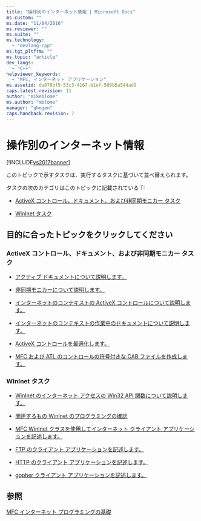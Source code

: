 ```yaml
---
title: "操作別のインターネット情報 | Microsoft Docs"
ms.custom: ""
ms.date: "11/04/2016"
ms.reviewer: ""
ms.suite: ""
ms.technology: 
  - "devlang-cpp"
ms.tgt_pltfrm: ""
ms.topic: "article"
dev_langs: 
  - "C++"
helpviewer_keywords: 
  - "MFC, インターネット アプリケーション"
ms.assetid: da078bf5-53c3-4167-b1ef-509b5a544ad9
caps.latest.revision: 11
author: "mikeblome"
ms.author: "mblome"
manager: "ghogen"
caps.handback.revision: 7
---
```

# 操作別のインターネット情報
[!INCLUDE[vs2017banner](../assembler/inline/includes/vs2017banner.md)]

このトピックで示すタスクは、実行するタスクに基づいて並べ替えられます。  
  
 タスクの次のカテゴリはこのトピックに記載されている T:  
  
-   [ActiveX コントロール、ドキュメント、および非同期モニカー タスク](#_core_activex_controls.2c_.documents_and_asynchronous_moniker_tasks)  
  
-   [WinInet タスク](#_core_wininet_tasks)  
  
## 目的に合ったトピックをクリックしてください  
  
###  <a name="_core_activex_controls.2c_.documents_and_asynchronous_moniker_tasks"></a> ActiveX コントロール、ドキュメント、および非同期モニカー タスク  
  
-   [アクティブ ドキュメントについて説明します。](../Topic/Active%20Documents%20on%20the%20Internet.md)  
  
-   [非同期モニカーについて説明します。](../mfc/asynchronous-monikers-on-the-internet.md)  
  
-   [インターネットのコンテキストの ActiveX コントロールについて説明します。](../mfc/activex-controls-on-the-internet.md)  
  
-   [インターネットのコンテキストの作業中のドキュメントについて説明します。](../Topic/Active%20Documents%20on%20the%20Internet.md)  
  
-   [ActiveX コントロールを最適化します。](../mfc/mfc-activex-controls-optimization.md)  
  
-   [MFC および ATL のコントロールの符号付きな CAB ファイルを作成します。](http://msdn.microsoft.com/ja-jp/14e50724-2505-4258-ae6b-326b706de409)  
  
###  <a name="_core_wininet_tasks"></a> WinInet タスク  
  
-   [WinInet のインターネット アクセスの Win32 API 関数について説明します。](../mfc/wininet-basics.md)  
  
-   [関連するもの WinInet のプログラミングの確認](../mfc/win32-internet-extensions-wininet.md)  
  
-   [MFC WinInet クラスを使用してインターネット クライアント アプリケーションを記述します。](../mfc/writing-an-internet-client-application-using-mfc-wininet-classes.md)  
  
-   [FTP のクライアント アプリケーションを記述します。](../mfc/steps-in-a-typical-ftp-client-application.md)  
  
-   [HTTP のクライアント アプリケーションを記述します。](../mfc/steps-in-a-typical-http-client-application.md)  
  
-   [gopher クライアント アプリケーションを記述します。](../mfc/steps-in-a-typical-gopher-client-application.md)  
  
## 参照  
 [MFC インターネット プログラミングの基礎](../mfc/mfc-internet-programming-basics.md)